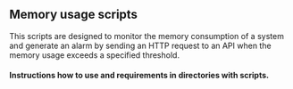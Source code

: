 ## Memory usage scripts

This scripts are designed to monitor the memory consumption of a system and generate an alarm by sending an HTTP request to an API when the memory usage exceeds a specified threshold.

#### Instructions how to use and requirements in directories with scripts.